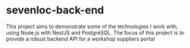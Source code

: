 # sevenloc-back-end
This project aims to demonstrate some of the technologies I work with, using Node.js with NestJS and PostgreSQL. The focus of this project is to provide a robust backend API for a workshop suppliers portal
